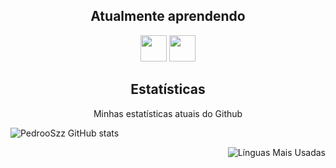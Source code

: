 <!--- 
<h2 align="center">Projects</h2>
<p align="center">My most outstanding projectss so far.</p>

| <a href="https://cyber-lounge.net" target="_blank">**Cyber Lounge**</a> | <a href="https://minebet.net" target="_blank">**Minebet Network**</a> 
| :---: | :---: |
| <img align='center' src='https://i.imgur.com/HKOcCTz.png' width="150px" height='100px'> | <img align='center' src='https://i.imgur.com/Y6T9twR.png' width="150px" height='150px'>
| <a href="https://cyber-lounge.net" target="_blank">`https://cyber-lounge.net`</a> | <a href="https://minebet.net" target="_blank">`https://minebet.net`</a>
-->

<h2 align="center">Atualmente aprendendo</h2>

<p align="center">
  <img src="https://cdn.discordapp.com/attachments/874116193861115916/887169158851215390/5848152fcef1014c0b5e4967.png" height='42px'/>
  <img src="https://cdn.discordapp.com/attachments/874116193861115916/887168275761479680/kisspng-node-js-javascript-website-development-express-js-weekly-2-5b7c78fc5a3e87.971757701534884092.png" height='42px'/>
</p>

<h2 align="center">Estatísticas</h2>
<p align="center">Minhas estatísticas atuais do Github</p>
<p align="center">
</p>

![PedrooSzz GitHub stats](https://github-readme-stats.vercel.app/api?username=Pedroo&show_icons=true&theme=radical)

<p align="center">
<img style="float: right;" alt="Línguas Mais Usadas" src="https://github-readme-stats.vercel.app/api/top-langs/?username=Flairings&layout=compact&hide_border=true&theme=dark" />
